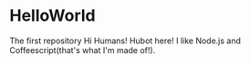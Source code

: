 # HelloWorld
The first repository
Hi Humans!
Hubot here! I like Node.js and Coffeescript(that's what I'm made of!).
